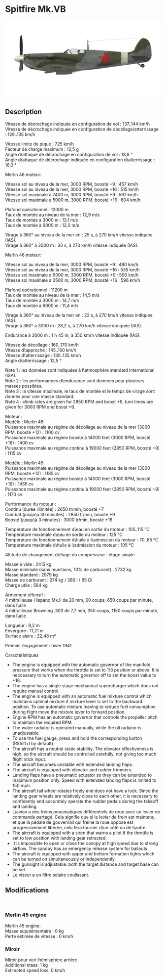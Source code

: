 # Spitfire Mk.VB  
  
![spitfiremkvb](../images/spitfiremkvb.png)  
  
## Description  
  
Vitesse de décrochage indiquée en configuration de vol : 137..144 km/h  
Vitesse de décrochage indiquée en configuration de décollage/atterrissage : 129..135 km/h  
  
Vitesse limite de piqué : 725 km/h  
Facteur de charge maximum : 12,5 g  
Angle d\attaque de décrochage en configuration de vol : 18,8 °  
Angle d\attaque de décrochage indiquée en configuration d\atterrissage : 16,0 °  
  
  
Merlin 46 moteur:  
  
Vitesse sol au niveau de la mer, 3000 RPM, boosté +9 : 457 km/h  
Vitesse sol au niveau de la mer, 3000 RPM, boosté +16 : 515 km/h  
Vitesse sol maximale à 7400 m, 3000 RPM, boosté +9 : 597 km/h  
Vitesse sol maximale à 5000 m, 3000 RPM, boosté +16 : 604 km/h  
  
Plafond opérationnel : 12000 m  
Taux de montée au niveau de la mer : 12,9 m/s  
Taux de montée à 3000 m : 13,1 m/s  
Taux de montée à 6000 m : 12,0 m/s  
  
Virage à 360° au niveau de la mer en : 25 s, à 270 km/h vitesse indiquée (IAS).  
Virage à 360° à 3000 m : 30 s, à 270 km/h vitesse indiquée (IAS).  
  
  
Merlin 46 moteur:  
  
Vitesse sol au niveau de la mer, 3000 RPM, boosté +9 : 480 km/h  
Vitesse sol au niveau de la mer, 3000 RPM, boosté +16 : 535 km/h  
Vitesse sol maximale à 6000 m, 3000 RPM, boosté +9 : 590 km/h  
Vitesse sol maximale à 3500 m, 3000 RPM, boosté +16 : 596 km/h  
  
Plafond opérationnel : 11200 m  
Taux de montée au niveau de la mer : 14,5 m/s  
Taux de montée à 3000 m : 14,7 m/s  
Taux de montée à 6000 m : 11,4 m/s  
  
Virage à 360° au niveau de la mer en : 22 s, à 270 km/h vitesse indiquée (IAS).  
Virage à 360° à 3000 m : 28,2 s, à 270 km/h vitesse indiquée (IAS).  
  
  
Endurance à 3000 m : 1 h 45 m, à 350 km/h vitesse indiquée (IAS).  
  
Vitesse de décollage : 160..170 km/h  
Vitesse d\approche : 145..160 km/h  
Vitesse d\atterrissage : 130..135 km/h  
Angle d\atterrissage : 12,5 °  
  
Note 1 : les données sont indiquées à l\atmosphère standard international (ISA).  
Note 2 : les performances d\endurance sont données pour plusieurs masses possibles.  
Note 3 : la vitesse maximale, le taux de montée et le temps de virage sont donnés pour une masse standard.  
Note 4 : climb rates are given for 2850 RPM and boost +9, turn times are given for 3000 RPM and boost +9.  
  
Moteur :  
Modèle : Merlin 46  
Puissance maximale au régime de décollage au niveau de la mer (3000 RPM, boosté +12) : 1100 cv  
Puissance maximale au régime boosté à 14000 feet (3000 RPM, boosté +16) : 1400 cv  
Puissance maximale au régime continu à 19000 feet (2850 RPM, boosté +9) : 1115 cv  
  
Modèle : Merlin 45  
Puissance maximale au régime de décollage au niveau de la mer (3000 RPM, boosté +12) : 1185 cv  
Puissance maximale au régime boosté à 14000 feet (3000 RPM, boosté +16) : 1455 cv  
Puissance maximale au régime continu à 19000 feet (2850 RPM, boosté +9) : 1170 cv  
  
Performance du moteur :  
Continu (durée illimitée) : 2650 tr/min, boosté +7  
Combat (jusqu\à 30 minutes) : 2850 tr/min, boosté +9  
Boosté (jusqu\à 3 minutes) : 3000 tr/min, boosté +16  
  
Température de fonctionnement d\eau en sortie du moteur : 105..115 °C  
Température maximale d\eau en sortie du moteur : 125 °C  
Température de fonctionnement d\huile à l\admission du moteur : 70..85 °C  
Température maximale d\huile à l\admission du moteur : 105 °C  
  
Altitude de changement d\étage du compresseur : étage simple  
  
Masse à vide : 2415 kg  
Masse minimale (sans munitions, 10% de carburant) : 2732 kg  
Masse standard : 2979 kg  
Masse de carburant : 274 kg / 386 l / 85 Gl  
Charge utile : 564 kg  
  
Armement offensif :  
4 mitrailleuse Hispano Mk.II de 20 mm, 60 coups, 650 coups par minute, dans l\aile  
4 mitrailleuse Browning .303 de 7,7 mm, 350 coups, 1150 coups par minute, dans l\aile  
  
Longueur : 9,2 m  
Envergure : 11,21 m  
Surface alaire : 22,48 m²  
  
Premier engagement : hiver 1941  
  
Caractéristiques  
- The engine is equipped with the automatic governor of the manifold pressure that works when the throttle is set to 1/3 position or above. It is neccessary to turn the automatic governor off to set the boost value to +16.  
- The engine has a single stage mechanical supercharger which does not require manual control.  
- The engine is equipped with an automatic fuel mixture control which maintains optimal mixture if mixture lever is set to the backward position. To use automatic mixture leaning to reduce fuel consumption during flight move the mixture lever to forward position.  
- Engine RPM has an automatic governor that controls the propeller pitch to maintain the required RPM.  
- The water radiator is operated manually, while the oil radiator is unadjustable.  
- To use the fuel gauge, press and hold the corresponding button (RShift+I by default).  
- The aircraft has a neutral static stability. The elevator effectiveness is high, so the aircraft should be controlled carefully, not giving too much flight stick input.  
- The aircraft becomes unstable with extended landing flaps.  
- The aircraft is equipped with elevator and rudder trimmers.  
- Landing flaps have a pneumatic actuator so they can be extended to maximum position only. Speed with extended landing flaps is limited to 150 mph.  
- The aircraft tail wheel rotates freely and does not have a lock. Since the landing gear wheels are relatively close to each other, it is necessary to confidently and accurately operate the rudder pedals during the takeoff and landing.  
- L\avion a des freins pneumatiques différentiels de roue avec un levier de commande partagé. Cela signifie que si le levier de frein est maintenu, et que la pédale de gouvernail qui freine la roue opposé est progressivement libérée, cela fera tourner d\un côté ou de l\autre.  
- The aircraft is equipped with a siren that warns a pilot if the throttle is set to low position with landing gear retracted.  
- It is impossible to open or close the canopy at high speed due to strong airflow. The canopy has an emergency release system for bailouts.  
- The aircraft is equipped with upper and bottom formation lights which can be turned on simultaneously or independently.  
- The gunsight is adjustable: both the target distance and target base can be set.  
- Le viseur a un filtre solaire coulissant.  
  
## Modifications  
  ﻿
  
### Merlin 45 engine  
  
Merlin 45 engine.   
Masse supplémentaire : 0 kg  
Perte estimée de vitesse : 0 km/h  ﻿
  
### Miroir  
  
Miroir pour voir lhémisphère arrière  
Additional mass: 1 kg  
Estimated speed loss: 0 km/h  